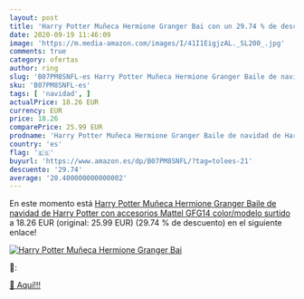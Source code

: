 ```yaml
---
layout: post
title: 'Harry Potter Muñeca Hermione Granger Bai con un 29.74 % de descuento'
date: 2020-09-19 11:46:09
image: 'https://m.media-amazon.com/images/I/41I1EigjzAL._SL200_.jpg'
comments: true
category: ofertas
author: ring
slug: 'B07PM8SNFL-es Harry Potter Muñeca Hermione Granger Baile de navidad de...'
sku: 'B07PM8SNFL-es'
tags: [ 'navidad', ]
actualPrice: 18.26 EUR
currency: EUR
price: 18.26
comparePrice: 25.99 EUR
prodname: 'Harry Potter Muñeca Hermione Granger Baile de navidad de Harry Potter con accesorios  Mattel GFG14    color/modelo surtido'
country: 'es'
flag: '🇪🇸'
buyurl: 'https://www.amazon.es/dp/B07PM8SNFL/?tag=tolees-21'
descuento: '29.74'
average: '20.400000000000002'
---
```


En este momento está [Harry Potter Muñeca Hermione Granger Baile de navidad de Harry Potter con accesorios  Mattel GFG14    color/modelo surtido](https://www.amazon.es/dp/B07PM8SNFL/?tag=tolees-21) a 18.26 EUR (original: 25.99 EUR) (29.74 %  de descuento) en el siguiente enlace!

[![Harry Potter Muñeca Hermione Granger Bai](https://m.media-amazon.com/images/I/41I1EigjzAL._SL200_.jpg)](https://www.amazon.es/dp/B07PM8SNFL/?tag=tolees-21)

🔎:


[🛒 Aquí!!!](https://www.amazon.es/dp/B07PM8SNFL/?tag=tolees-21)
